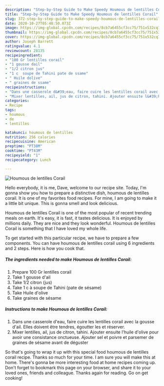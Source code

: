 ```yaml
---
description: "Step-by-Step Guide to Make Speedy Houmous de lentilles Corail"
title: "Step-by-Step Guide to Make Speedy Houmous de lentilles Corail"
slug: 372-step-by-step-guide-to-make-speedy-houmous-de-lentilles-corail
date: 2020-10-27T05:48:50.073Z
image: https://img-global.cpcdn.com/recipes/8cb7a6455cf3cc75/751x532cq70/houmous-de-lentilles-corail-photo-principale-de-la-recette.jpg
thumbnail: https://img-global.cpcdn.com/recipes/8cb7a6455cf3cc75/751x532cq70/houmous-de-lentilles-corail-photo-principale-de-la-recette.jpg
cover: https://img-global.cpcdn.com/recipes/8cb7a6455cf3cc75/751x532cq70/houmous-de-lentilles-corail-photo-principale-de-la-recette.jpg
author: Joseph Barrett
ratingvalue: 4.1
reviewcount: 28135
recipeingredient:
- "100 Gr lentilles corail"
- "1 gousse dail"
- "1/2 citron jus"
- "1 c  soupe de Tahini pate de ssame"
- " Huile dolive"
- " graines de ssame"
recipeinstructions:
- "Dans une casserole d&#39;eau, faire cuire les lentilles corail avec la gousse d&#39;ail. Elles doivent être tendres, égoutter les et réserver."
- "Mixer lentilles, ail, jus de citron, tahini. Ajouter ensuite l&#39;huile d&#39;olive pour avoir une consistance onctueuse. Ajouter sel et poivre et parsemer de graines de sésame avant de déguster"
categories:
- Recipe
tags:
- houmous
- de
- lentilles

katakunci: houmous de lentilles 
nutrition: 256 calories
recipecuisine: American
preptime: "PT38M"
cooktime: "PT43M"
recipeyield: "1"
recipecategory: Lunch

---
```



![Houmous de lentilles Corail](https://img-global.cpcdn.com/recipes/8cb7a6455cf3cc75/751x532cq70/houmous-de-lentilles-corail-photo-principale-de-la-recette.jpg)

Hello everybody, it is me, Dave, welcome to our recipe site. Today, I'm gonna show you how to prepare a distinctive dish, houmous de lentilles corail. It is one of my favorites food recipes. For mine, I am going to make it a little bit unique. This is gonna smell and look delicious.

Houmous de lentilles Corail is one of the most popular of recent trending meals on earth. It's easy, it is fast, it tastes delicious. It is enjoyed by millions daily. They are nice and they look wonderful. Houmous de lentilles Corail is something that I have loved my whole life.




To get started with this particular recipe, we have to prepare a few components. You can have houmous de lentilles corail using 6 ingredients and 2 steps. Here is how you cook that.

<!--inarticleads1-->

##### The ingredients needed to make Houmous de lentilles Corail:

1. Prepare 100 Gr lentilles corail
1. Take 1 gousse d&#39;ail
1. Take 1/2 citron (jus)
1. Take 1 c à soupe de Tahini (pate de sésame)
1. Take  Huile d&#39;olive
1. Take  graines de sésame




<!--inarticleads2-->

##### Instructions to make Houmous de lentilles Corail:

1. Dans une casserole d&#39;eau, faire cuire les lentilles corail avec la gousse d&#39;ail. Elles doivent être tendres, égoutter les et réserver.
1. Mixer lentilles, ail, jus de citron, tahini. Ajouter ensuite l&#39;huile d&#39;olive pour avoir une consistance onctueuse. Ajouter sel et poivre et parsemer de graines de sésame avant de déguster




So that's going to wrap it up with this special food houmous de lentilles corail recipe. Thanks so much for your time. I am sure you will make this at home. There's gonna be more interesting food at home recipes coming up. Don't forget to bookmark this page on your browser, and share it to your loved ones, friends and colleague. Thanks again for reading. Go on get cooking!
